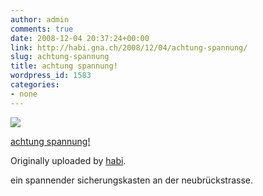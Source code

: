 ```yaml
---
author: admin
comments: true
date: 2008-12-04 20:37:24+00:00
link: http://habi.gna.ch/2008/12/04/achtung-spannung/
slug: achtung-spannung
title: achtung spannung!
wordpress_id: 1583
categories:
- none
---
```



 [![](http://farm4.static.flickr.com/3075/3082355365_8f706dec7f_m.jpg)](http://www.flickr.com/photos/habi/3082355365/)
   

 
  [achtung spannung!](http://www.flickr.com/photos/habi/3082355365/)
    

  Originally uploaded by [habi](http://www.flickr.com/people/habi/).
 



ein spannender sicherungskasten an der neubrückstrasse.
  

